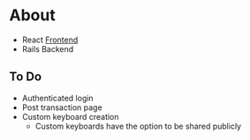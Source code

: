 # About

- React [Frontend](https://github.com/Bearinawolfpack/KeypressFrontend)
- Rails Backend

## To Do

- Authenticated login
- Post transaction page
- Custom keyboard creation
  - Custom keyboards have the option to be shared publicly

